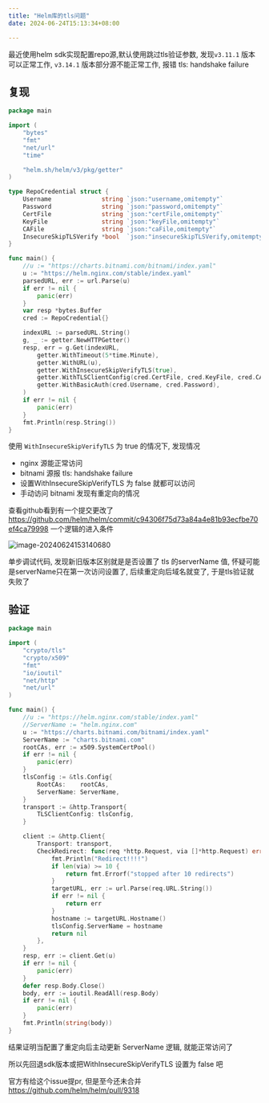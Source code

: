 ```yaml
---
title: "Helm库的tls问题"
date: 2024-06-24T15:13:34+08:00

---
```


最近使用helm sdk实现配置repo源,默认使用跳过tls验证参数,  发现`v3.11.1` 版本可以正常工作, `v3.14.1` 版本部分源不能正常工作, 报错 tls: handshake failure

## 复现

```go
package main

import (
	"bytes"
	"fmt"
	"net/url"
	"time"

	"helm.sh/helm/v3/pkg/getter"
)

type RepoCredential struct {
	Username              string `json:"username,omitempty"`
	Password              string `json:"password,omitempty"`
	CertFile              string `json:"certFile,omitempty"`
	KeyFile               string `json:"keyFile,omitempty"`
	CAFile                string `json:"caFile,omitempty"`
	InsecureSkipTLSVerify *bool  `json:"insecureSkipTLSVerify,omitempty"`
}

func main() {
	//u := "https://charts.bitnami.com/bitnami/index.yaml"
	u := "https://helm.nginx.com/stable/index.yaml"
	parsedURL, err := url.Parse(u)
	if err != nil {
		panic(err)
	}
	var resp *bytes.Buffer
	cred := RepoCredential{}

	indexURL := parsedURL.String()
	g, _ := getter.NewHTTPGetter()
	resp, err = g.Get(indexURL,
		getter.WithTimeout(5*time.Minute),
		getter.WithURL(u),
		getter.WithInsecureSkipVerifyTLS(true),
		getter.WithTLSClientConfig(cred.CertFile, cred.KeyFile, cred.CAFile),
		getter.WithBasicAuth(cred.Username, cred.Password),
	)
	if err != nil {
		panic(err)
	}
	fmt.Println(resp.String())
}
```

使用 `WithInsecureSkipVerifyTLS` 为 true 的情况下, 发现情况

- nginx 源能正常访问
- bitnami 源报 tls: handshake failure
- 设置WithInsecureSkipVerifyTLS 为 false 就都可以访问
- 手动访问 bitnami 发现有重定向的情况

查看github看到有一个提交更改了 https://github.com/helm/helm/commit/c94306f75d73a84a4e81b93ecfbe70ef4ca79998 一个逻辑的进入条件

![image-20240624153140680](http://inksnw.asuscomm.com:3001/blog/helm库的tls问题_2db07e7baaf2681d1582b4a2b26ede9b.png)

单步调试代码, 发现新旧版本区别就是是否设置了 tls 的serverName 值, 怀疑可能是serverName只在第一次访问设置了, 后续重定向后域名就变了, 于是tls验证就失败了

## 验证

```go
package main

import (
	"crypto/tls"
	"crypto/x509"
	"fmt"
	"io/ioutil"
	"net/http"
	"net/url"
)

func main() {
	//u := "https://helm.nginx.com/stable/index.yaml"
	//ServerName := "helm.nginx.com"
	u := "https://charts.bitnami.com/bitnami/index.yaml"
	ServerName := "charts.bitnami.com"
	rootCAs, err := x509.SystemCertPool()
	if err != nil {
		panic(err)
	}
	tlsConfig := &tls.Config{
		RootCAs:    rootCAs,
		ServerName: ServerName,
	}
	transport := &http.Transport{
		TLSClientConfig: tlsConfig,
	}

	client := &http.Client{
		Transport: transport,
		CheckRedirect: func(req *http.Request, via []*http.Request) error {
			fmt.Println("Redirect!!!!")
			if len(via) >= 10 {
				return fmt.Errorf("stopped after 10 redirects")
			}
			targetURL, err := url.Parse(req.URL.String())
			if err != nil {
				return err
			}
			hostname := targetURL.Hostname()
			tlsConfig.ServerName = hostname
			return nil
		},
	}
	resp, err := client.Get(u)
	if err != nil {
		panic(err)
	}
	defer resp.Body.Close()
	body, err := ioutil.ReadAll(resp.Body)
	if err != nil {
		panic(err)
	}
	fmt.Println(string(body))
}
```

结果证明当配置了重定向后主动更新 ServerName 逻辑, 就能正常访问了

所以先回退sdk版本或把WithInsecureSkipVerifyTLS 设置为 false 吧

官方有给这个issue提pr, 但是至今还未合并 https://github.com/helm/helm/pull/9318

